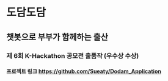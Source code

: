 # 도담도담
## 챗봇으로 부부가 함께하는 출산
### 제 6회 K-Hackathon 공모전 출품작 (우수상 수상)
#### 프로젝트 링크 https://github.com/Sueaty/Dodam_Application
